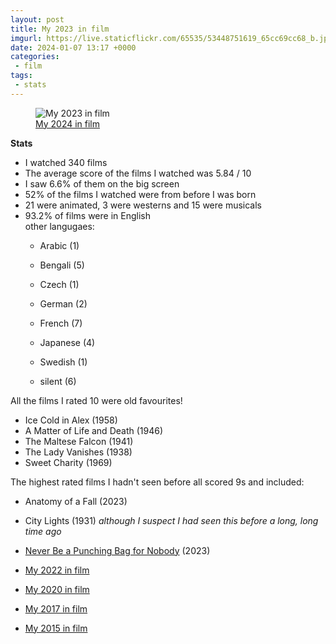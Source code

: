 ```yaml
---
layout: post
title: My 2023 in film
imgurl: https://live.staticflickr.com/65535/53448751619_65cc69cc68_b.jpg
date: 2024-01-07 13:17 +0000
categories:
 - film
tags:
 - stats
---
```


<figure class="figure w-100"><img src="https://live.staticflickr.com/65535/53448751619_65cc69cc68_b.jpg" class="figure-image img-fluid rounded mx-auto w-100" alt="My 2023 in film"><figcaption class="figure-caption text-right"><a href="https://www.flickr.com/photos/grange85/53448751619/in/dateposted/">My 2024 in film</a></figcaption></figure>

**Stats**
- I watched 340 films
- The average score of the films I watched was 5.84 / 10
- I saw 6.6% of them on the big screen
- 52% of the films I watched were from before I was born
- 21 were animated, 3 were westerns and 15 were musicals
- 93.2% of films were in English  
  other langugaes:
   - Arabic (1)
   - Bengali (5)
   - Czech (1)
   - German (2)
   - French (7)
   - Japanese (4)
   - Swedish (1)

   - silent (6)

All the films I rated 10 were old favourites!

   - Ice Cold in Alex (1958)
   - A Matter of Life and Death (1946)
   - The Maltese Falcon (1941)
   - The Lady Vanishes (1938)
   - Sweet Charity (1969)

The highest rated films I hadn't seen before all scored 9s and included:
 - Anatomy of a Fall (2023)
 - City Lights (1931) _although I suspect I had seen this before a long, long time ago_
 - [Never Be a Punching Bag for Nobody](https://www.youtube.com/watch?v=vFvHep5vaCQ) (2023)

 - [My 2022 in film](/swirling/2023/01/04/my-year-in-film-2022/)
 - [My 2020 in film](/swirling/2021/02/15/my-2020-in-film/)
 - [My 2017 in film](/swirling/2018/01/20/films-rated-2017/)
 - [My 2015 in film](/swirling/2016/01/02/films-i-watched-in-2015/)
